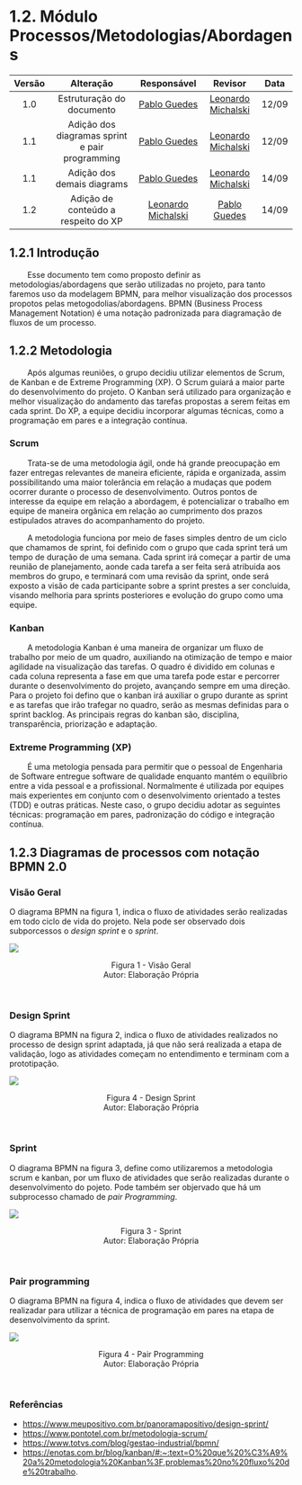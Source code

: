 # 1.2. Módulo Processos/Metodologias/Abordagens

| Versão |                      Alteração                      |    Responsável     |      Revisor       | Data  |
| :----: | :-------------------------------------------------: | :----------------: | :----------------: | :---: |
|  1.0   |  Estruturação do documento                          | [Pablo Guedes](https://github.com/PabloChristianno)  | [Leonardo Michalski](https://github.com/leomichalski) | 12/09 |
|  1.1   |  Adição dos diagramas sprint e pair programming     | [Pablo Guedes](https://github.com/PabloChristianno)  | [Leonardo Michalski](https://github.com/leomichalski) | 12/09 |
|  1.1   |  Adição dos demais diagrams                         | [Pablo Guedes](https://github.com/PabloChristianno)  | [Leonardo Michalski](https://github.com/leomichalski) | 14/09 |
|  1.2   |  Adição de conteúdo a respeito do XP                | [Leonardo Michalski](https://github.com/leomichalski)  | [Pablo Guedes](https://github.com/PabloChristianno) | 14/09 |

## 1.2.1 Introdução

&emsp;&emsp; Esse documento tem como proposto definir as metodologias/abordagens que serão utilizadas no projeto, para tanto faremos uso da modelagem BPMN, para melhor visualização dos processos propotos pelas metogodolias/abordagens. BPMN (Business Process Management Notation) é uma notação padronizada para diagramação de fluxos de um processo.

## 1.2.2 Metodologia

&emsp;&emsp; Após algumas reuniões, o grupo decidiu utilizar elementos de Scrum, de Kanban e de Extreme Programming (XP). O Scrum guiará a maior parte do desenvolvimento do projeto. O Kanban será utilizado para organização e melhor visualização do andamento das tarefas propostas a serem feitas em cada sprint. Do XP, a equipe decidiu incorporar algumas técnicas, como a programação em pares e a integração contínua.

### Scrum

&emsp;&emsp; Trata-se de uma metodologia ágil, onde há grande preocupação em fazer entregas relevantes de maneira eficiente, rápida e organizada, assim possibilitando uma maior tolerância em relação a mudaças que podem ocorrer durante o processo de desenvolvimento. Outros pontos de interesse da equipe em relação a abordagem, é potencializar o trabalho em equipe de maneira orgânica em relação ao cumprimento dos prazos estipulados atraves do acompanhamento do projeto.

&emsp;&emsp; A metodologia funciona por meio de fases simples dentro de um ciclo que chamamos de sprint, foi definido com o grupo que cada sprint terá um tempo de duração de uma semana. Cada sprint irá começar a partir de uma reunião de planejamento, aonde cada tarefa a ser feita será atribuida aos membros do grupo, e terminará com uma revisão da sprint, onde será exposto a visão de cada participante sobre a sprint prestes a ser concluída, visando melhoria para sprints posteriores e evolução do grupo como uma equipe.

### Kanban

&emsp;&emsp; A metodologia Kanban é uma maneira de organizar um fluxo de trabalho por meio de um quadro, auxiliando na otimização de tempo e maior agilidade na visualização das tarefas. O quadro é dividido em colunas e cada coluna representa a fase em que uma tarefa pode estar e percorrer durante o desenvolvimento do projeto, avançando sempre em uma direção. Para o projeto foi defino que o kanban irá auxiliar o grupo durante as sprint e as tarefas que irão trafegar no quadro, serão as mesmas definidas para o sprint backlog. As principais regras do kanban são, disciplina, transparência, priorização e adaptação.

### Extreme Programming (XP)

&emsp;&emsp; É uma metologia pensada para permitir que o pessoal de Engenharia de Software entregue software de qualidade enquanto mantém o equilíbrio entre a vida pessoal e a profissional. Normalmente é utilizada por equipes mais experientes em conjunto com o desenvolvimento orientado a testes (TDD) e outras práticas. Neste caso, o grupo decidiu adotar as seguintes técnicas: programação em pares, padronização do código e integração contínua.

## 1.2.3 Diagramas de processos com notação BPMN 2.0

### Visão Geral

O diagrama BPMN na figura 1, indica o fluxo de atividades serão realizadas em todo ciclo de vida do projeto. Nela pode ser observado dois subporcessos o _design sprint_ e o _sprint_.

<img align="center" src="./img/visaoGeral-bpmn.jpeg">
<p align="center">
Figura 1 - Visão Geral<br>Autor: Elaboração Própria
</p> <br>

### Design Sprint

O diagrama BPMN na figura 2, indica o fluxo de atividades realizados no processo de design sprint adaptada, já que não será realizada a etapa de validação, logo as atividades começam no entendimento e terminam com a prototipação.

<img align="center" src="./img/designSprint-bpmn.jpeg">
<p align="center">
Figura 4 - Design Sprint<br>Autor: Elaboração Própria
</p> <br>

### Sprint

O diagrama BPMN na figura 3, define como utilizaremos a metodologia scrum e kanban, por um fluxo de atividades que serão realizadas durante o desenvolvimento do pojeto. Pode também ser objervado que há um subprocesso chamado de _pair Programming_.

<img align="center" src="./img/sprint-bpmn.jpeg">
<p align="center">
Figura 3 - Sprint<br>Autor: Elaboração Própria
</p> <br>

### Pair programming

O diagrama BPMN na figura 4, indica o fluxo de atividades que devem ser realizadar para utilizar a técnica de programação em pares na etapa de desenvolvimento da sprint.

<img align="center" src="./img/pairProgram-bpmn.jpeg">
<p align="center">
Figura 4 - Pair Programming<br>Autor: Elaboração Própria
</p> <br>

### Referências

- https://www.meupositivo.com.br/panoramapositivo/design-sprint/
- https://www.pontotel.com.br/metodologia-scrum/
- https://www.totvs.com/blog/gestao-industrial/bpmn/
- https://enotas.com.br/blog/kanban/#:~:text=O%20que%20%C3%A9%20a%20metodologia%20Kanban%3F,problemas%20no%20fluxo%20de%20trabalho.

